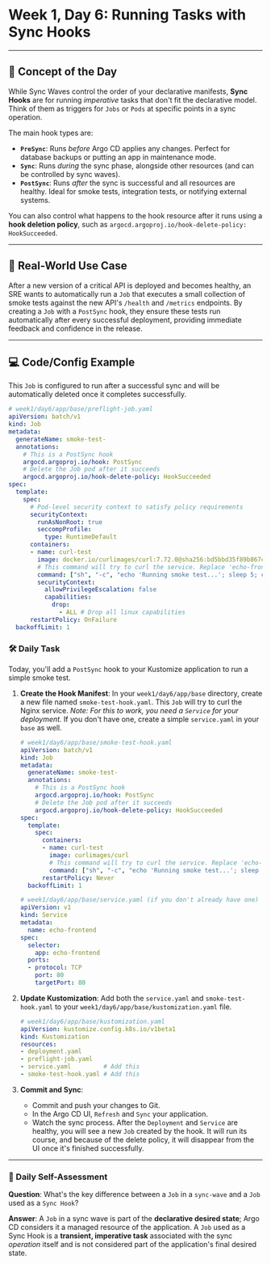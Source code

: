 # Week 1, Day 6: Running Tasks with Sync Hooks

---
## 🧠 Concept of the Day

While Sync Waves control the order of your declarative manifests, **Sync Hooks** are for running *imperative* tasks that don't fit the declarative model. Think of them as triggers for `Jobs` or `Pods` at specific points in a sync operation.

The main hook types are:
* **`PreSync`**: Runs *before* Argo CD applies any changes. Perfect for database backups or putting an app in maintenance mode.
* **`Sync`**: Runs *during* the sync phase, alongside other resources (and can be controlled by sync waves).
* **`PostSync`**: Runs *after* the sync is successful and all resources are healthy. Ideal for smoke tests, integration tests, or notifying external systems.

You can also control what happens to the hook resource after it runs using a **hook deletion policy**, such as `argocd.argoproj.io/hook-delete-policy: HookSucceeded`.

---
## 💼 Real-World Use Case

After a new version of a critical API is deployed and becomes healthy, an SRE wants to automatically run a `Job` that executes a small collection of smoke tests against the new API's `/health` and `/metrics` endpoints. By creating a `Job` with a `PostSync` hook, they ensure these tests run automatically after every successful deployment, providing immediate feedback and confidence in the release.

---
## 💻 Code/Config Example

This `Job` is configured to run after a successful sync and will be automatically deleted once it completes successfully.

```yaml
# week1/day6/app/base/preflight-job.yaml
apiVersion: batch/v1
kind: Job
metadata:
  generateName: smoke-test-
  annotations:
    # This is a PostSync hook
    argocd.argoproj.io/hook: PostSync
    # Delete the Job pod after it succeeds
    argocd.argoproj.io/hook-delete-policy: HookSucceeded
spec:
  template:
    spec:
      # Pod-level security context to satisfy policy requirements
      securityContext:
        runAsNonRoot: true
        seccompProfile:
          type: RuntimeDefault
      containers:
      - name: curl-test
        image: docker.io/curlimages/curl:7.72.0@sha256:bd5bbd35f89b867c1dccbc84b8be52f3f74dea20b46c5fe0db3780e040afcb6f" #tag: 7.72.0
        # This command will try to curl the service. Replace 'echo-frontend' if your service is named differently.
        command: ["sh", "-c", "echo 'Running smoke test...'; sleep 5; curl http://echo-frontend; echo 'Test complete!'"]
        securityContext:
          allowPrivilegeEscalation: false
          capabilities:
            drop:
              - ALL # Drop all linux capabilities
      restartPolicy: OnFailure
  backoffLimit: 1
  ```
  ### 🛠️ Daily Task

Today, you'll add a `PostSync` hook to your Kustomize application to run a simple smoke test.

1.  **Create the Hook Manifest**: In your `week1/day6/app/base` directory, create a new file named `smoke-test-hook.yaml`. This `Job` will try to curl the Nginx service. *Note: For this to work, you need a `Service` for your deployment.* If you don't have one, create a simple `service.yaml` in your `base` as well.

    ```yaml
    # week1/day6/app/base/smoke-test-hook.yaml
    apiVersion: batch/v1
    kind: Job
    metadata:
      generateName: smoke-test-
      annotations:
        # This is a PostSync hook
        argocd.argoproj.io/hook: PostSync
        # Delete the Job pod after it succeeds
        argocd.argoproj.io/hook-delete-policy: HookSucceeded
    spec:
      template:
        spec:
          containers:
          - name: curl-test
            image: curlimages/curl
            # This command will try to curl the service. Replace 'echo-frontend' if your service is named differently.
            command: ["sh", "-c", "echo 'Running smoke test...'; sleep 5; curl http://echo-frontend; echo 'Test complete!'"]
          restartPolicy: Never
      backoffLimit: 1
    ```
    ```yaml
    # week1/day6/app/base/service.yaml (if you don't already have one)
    apiVersion: v1
    kind: Service
    metadata:
      name: echo-frontend
    spec:
      selector:
        app: echo-frontend
      ports:
      - protocol: TCP
        port: 80
        targetPort: 80
    ```

2.  **Update Kustomization**: Add both the `service.yaml` and `smoke-test-hook.yaml` to your `week1/day6/app/base/kustomization.yaml` file.

    ```yaml
    # week1/day6/app/base/kustomization.yaml
    apiVersion: kustomize.config.k8s.io/v1beta1
    kind: Kustomization
    resources:
    - deployment.yaml
    - preflight-job.yaml
    - service.yaml         # Add this
    - smoke-test-hook.yaml # Add this
    ```

3.  **Commit and Sync**:
    * Commit and push your changes to Git.
    * In the Argo CD UI, `Refresh` and `Sync` your application.
    * Watch the sync process. After the `Deployment` and `Service` are healthy, you will see a new `Job` created by the hook. It will run its course, and because of the delete policy, it will disappear from the UI once it's finished successfully.

---
### 🤔 Daily Self-Assessment

**Question**: What's the key difference between a `Job` in a `sync-wave` and a `Job` used as a `Sync Hook`?

**Answer**: A `Job` in a sync wave is part of the **declarative desired state**; Argo CD considers it a managed resource of the application. A `Job` used as a Sync Hook is a **transient, imperative task** associated with the sync *operation* itself and is not considered part of the application's final desired state.
  
